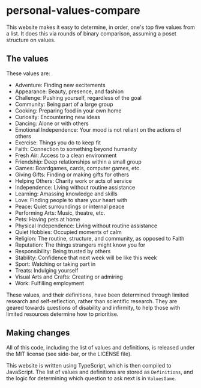 # personal-values-compare

This website makes it easy to determine, in order, one's top five values from a list.
It does this via rounds of binary comparison,
assuming a poset structure on values.

## The values

These values are:

 - Adventure: Finding new excitements
 - Appearance: Beauty, presence, and fashion
 - Challenge: Pushing yourself, regardless of the goal
 - Community: Being part of a large group
 - Cooking: Preparing food in your own home
 - Curiosity: Encountering new ideas
 - Dancing: Alone or with others
 - Emotional Independence: Your mood is not reliant on the actions of others
 - Exercise: Things you do to keep fit
 - Faith: Connection to something beyond humanity
 - Fresh Air: Access to a clean environment
 - Friendship: Deep relationships within a small group
 - Games: Boardgames, cards, computer games, etc.
 - Giving Gifts: Finding or making gifts for others
 - Helping Others: Charity work or acts of service
 - Independence: Living without routine assistance
 - Learning: Amassing knowledge and skills
 - Love: Finding people to share your heart with
 - Peace: Quiet surroundings or internal peace
 - Performing Arts: Music, theatre, etc.
 - Pets: Having pets at home
 - Physical Independence: Living without routine assistance
 - Quiet Hobbies: Occupied moments of calm
 - Religion: The routine, structure, and community, as opposed to Faith
 - Reputation: The things strangers might know you for
 - Responsibility: Being trusted by others
 - Stability: Confidence that next week will be like this week
 - Sport: Watching or taking part in
 - Treats: Indulging yourself
 - Visual Arts and Crafts: Creating or admiring
 - Work: Fulfilling employment

These values, and their definitions, have been determined through limited research and self-reflection,
rather than scientific research.
They are geared towards questions of disability and infirmity,
to help those with limited resources determine how to prioritise.

## Making changes

All of this code, including the list of values and definitions,
is released under the MIT license (see side-bar, or the LICENSE file).

This website is written using TypeScript, which is then compiled to JavaScript.
The list of values and definitions are stored as `Definitions`,
and the logic for determining which question to ask next is in `ValuesGame`.


